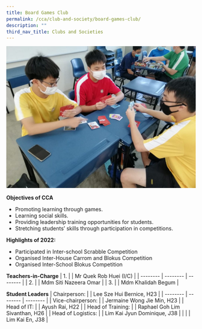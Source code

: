 ```yaml
---
title: Board Games Club
permalink: /cca/club-and-society/board-games-club/
description: ""
third_nav_title: Clubs and Societies
---
```

![](/images/p12-1024x768.jpeg)


**Objectives of CCA**

*   Promoting learning through games.
*   Learning social skills.
*   Providing leadership training opportunities for students.
*   Stretching students’ skills through participation in competitions.

**Highlights of 2022:**

*   Participated in Inter-school Scrabble Competition
*   Organised Inter-House Carrom and Blokus Competition
*   Organised Inter-School Blokus Competition



**Teachers-in-Charge**
| 1. |  | Mr Quek Rob Huei (I/C) |
| -------- | -------- | -------- |
| 2.     |      | Mdm Siti Nazeera Omar     |
| 3.     |      | Mdm Khalidah Begum     |


**Student Leaders**
| Chairperson: |  | Lee Sze Hui Bernice, H23 |
| -------- | -------- | -------- |
| Vice-chairperson:    |      | Jermaine Wong Jie Min, H23     |
| Head of IT:     |      | Ayush Rai, H22     |
| Head of Training:     |      | Raphael Goh Lim Sivanthan, H26     |
| Head of Logistics:     |      | Lim Kai Jyun Dominique, J38     |
|      |      | Lim Kai En, J38  |